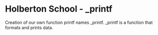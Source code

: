 # Holberton School - \_printf

Creation of our own function printf names \_printf.
\_printf is a function that formats and prints data.

